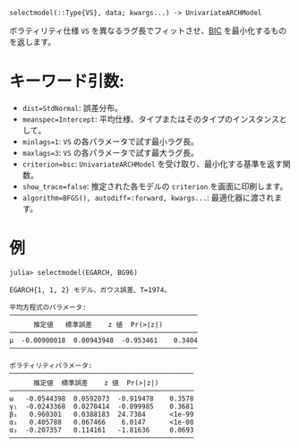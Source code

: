 ```
selectmodel(::Type{VS}, data; kwargs...) -> UnivariateARCHModel
```

ボラティリティ仕様 `VS` を異なるラグ長でフィットさせ、[BIC](https://en.wikipedia.org/wiki/Bayesian_information_criterion) を最小化するものを返します。

# キーワード引数:

  * `dist=StdNormal`: 誤差分布。
  * `meanspec=Intercept`: 平均仕様、タイプまたはそのタイプのインスタンスとして。
  * `minlags=1`: `VS` の各パラメータで試す最小ラグ長。
  * `maxlags=3`: `VS` の各パラメータで試す最大ラグ長。
  * `criterion=bic`: `UnivariateARCHModel` を受け取り、最小化する基準を返す関数。
  * `show_trace=false`: 推定された各モデルの `criterion` を画面に印刷します。
  * `algorithm=BFGS(), autodiff=:forward, kwargs...`: 最適化器に渡されます。

# 例

```
julia> selectmodel(EGARCH, BG96)

EGARCH{1, 1, 2} モデル、ガウス誤差、T=1974。

平均方程式のパラメータ:
───────────────────────────────────────────────
      推定値   標準誤差    z 値  Pr(>|z|)
───────────────────────────────────────────────
μ  -0.00900018  0.00943948  -0.953461    0.3404
───────────────────────────────────────────────

ボラティリティパラメータ:
──────────────────────────────────────────────
      推定値  標準誤差    z 値  Pr(>|z|)
──────────────────────────────────────────────
ω   -0.0544398  0.0592073  -0.919478    0.3578
γ₁  -0.0243368  0.0270414  -0.899985    0.3681
β₁   0.960301   0.0388183  24.7384      <1e-99
α₁   0.405788   0.067466    6.0147      <1e-08
α₂  -0.207357   0.114161   -1.81636     0.0693
──────────────────────────────────────────────
```
